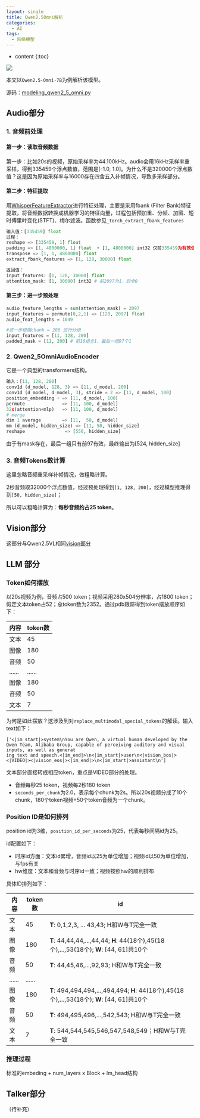 ```yaml
---
layout: single
title: Qwen2.5Omni解析
categories:
  - AI
tags:
  - 网络模型
---
```


* content
{:toc}

![](https://harmonyhu.github.io/img/qwen2.5o.png)

本文以`Qwen2.5-Omni-7B`为例解析该模型。

源码：[modeling_qwen2_5_omni.py](https://github.com/huggingface/transformers/blob/main/src/transformers/models/qwen2_5_omni/modeling_qwen2_5_omni.py)

## Audio部分

### 1. 音频前处理

#### 第一步：读取音频数据

第一步：比如20s的视频，原始采样率为44.100kHz。audio会用16kHz采样率重采样，得到335459个浮点数值，范围是[-1.0, 1.0]。为什么不是320000个浮点数值？这是因为原始采样率与16000存在四舍五入补帧情况，导致多采样部分。

<!--more-->

#### 第二步：特征提取

用[WhisperFeatureExtractor](https://github.com/huggingface/transformers/blob/a6393e7d28e652c598ced79f0107f1eff370df1b/src/transformers/models/whisper/feature_extraction_whisper.py#L36)进行特征处理，主要是采用fbank (Filter Bank)特征提取，将音频数据转换成机器学习的特征向量，过程包括预加重、分帧、加窗、短时傅里叶变化(STFT)、梅尔滤波。函数参见`_torch_extract_fbank_features`

``` python
输入值：[335459] float 
过程：
reshape => [335459, 1] float
padding => [1, 4800000, 1] float  + [1, 4800000] int32 仅前335459为有效值
transpose => [1, 1, 4800000] float
extract_fbank_features => [1, 128, 30000] float

返回值：
input_features: [1, 128, 30000] float
attention_mask: [1, 30000] int32 # 前2097为1，后全0
```

#### 第三步：进一步预处理

```python
audio_feature_lengths = sum(attention_mask) = 2097
input_features = permute(0,2,1) => [128, 2097] float
audio_feat_lengths = 1049

#进一步根据chunk = 200 进行分组
input_features = [11, 128, 200]
padded_mask = [11, 200] # 前10组全1，最后一组97个1
```



### 2. Qwen2_5OmniAudioEncoder

它是一个典型的transformers结构。

```python
输入：[11, 128, 200]
conv1d (d_model, 128, 3) => [11, d_model, 200]
conv1d (d_model, d_model, 3), stride = 2 => [11, d_model, 100]
position_embedding + => [11, d_model, 100]
permute              => [11, 100, d_model]
32x(attention+mlp)   => [11, 100, d_model]
# merge
dim 1 average        => [11,  50, d_model]
mm (d_model, hidden_size) => [11, 50, hidden_size]
reshape               => [550, hidden_size]
```

由于有mask存在，最后一组只有前97有效，最终输出为[524, hidden_size]



### 3. 音频Tokens数计算

这里忽略音频重采样补帧情况，做粗略计算。

2秒音频取32000个浮点数值，经过预处理得到`[1, 128, 200]`，经过模型推理得到`[50, hidden_size]`；

所以可以粗略计算为：**每秒音频约占25 token**。



## Vision部分

这部分与Qwen2.5VL相同[vision部分](https://harmonyhu.com/2024/12/17/qwen2vl/#vision%E9%83%A8%E5%88%86)



## LLM 部分

### Token如何摆放

以20s视频为例，音频占500 token；视频采用280x504分辨率，占1800 token；假定文本token占52；总token数为2352。通过pdb跟踪得到token摆放顺序如下：

| 内容   | token数 |
| ------ | ------- |
| 文本   | 45      |
| 图像   | 180     |
| 音频   | 50      |
| ...... | ......  |
| 图像   | 180     |
| 音频   | 50      |
| 文本   | 7       |

为何是如此摆放？这涉及到对`replace_multimodal_special_tokens`的解读。输入text如下：

```
['<|im_start|>system\nYou are Qwen, a virtual human developed by the Qwen Team, Alibaba Group, capable of perceiving auditory and visual inputs, as well as generat
ing text and speech.<|im_end|>\n<|im_start|>user\n<|vision_bos|><|VIDEO|><|vision_eos|><|im_end|>\n<|im_start|>assistant\n'] 
```

文本部分直接转成相应token，重点是VIDEO部分的处理。

* 音频每秒25 token，视频每2秒180 token
* `seconds_per_chunk`为2.0，表示每个chunk为2s。所以20s视频分成了10个chunk，180个token视频+50个token音频为一个chunk。

### Position ID是如何排列

position id为3维，`position_id_per_seconds`为25，代表每秒间隔id为25。

id配置如下：

* 时序id方面：文本id累增，音频id以25为单位增加；视频id以50为单位增加，与fps有关
* hw维度：文本和音频与时序id一致；视频按照hw的顺利排布

具体ID排列如下：

| 内容   | token数 | id                                                           |
| ------ | ------- | ------------------------------------------------------------ |
| 文本   | 45      | **T**: 0,1,2,3, ... 43,43;  H和W与T完全一致                  |
| 图像   | 180     | **T**: 44,44,44,...,44,44; **H**: 44(18个),45(18个),...,53(18个); **W**: [44, 61]共10个 |
| 音频   | 50      | **T**: 44,45,46,...,92,93; H和W与T完全一致                   |
| ...... | ......  |                                                              |
| 图像   | 180     | **T**: 494,494,494,...,494,494;  **H**: 44(18个),45(18个),...,53(18个); **W**: [44, 61]共10个 |
| 音频   | 50      | **T**: 494,495,496,...,542,543; H和W与T完全一致              |
| 文本   | 7       | **T**: 544,544,545,546,547,548,549；H和W与T完全一致          |

### 推理过程

标准的embeding + num_layers x Block + lm_head结构



## Talker部分

（待补充）
